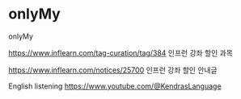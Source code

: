 # onlyMy
onlyMy

https://www.inflearn.com/tag-curation/tag/384 인프런 강좌 할인 과목

https://www.inflearn.com/notices/25700 인프런 강좌 할인 안내글

English listening 
https://www.youtube.com/@KendrasLanguage
